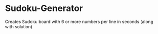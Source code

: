 # Sudoku-Generator
Creates Sudoku board with 6 or more numbers per line in seconds (along with solution)
